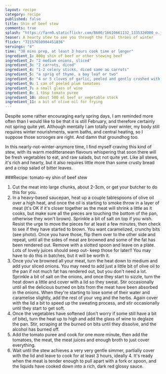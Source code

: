 ```yaml
---
layout: recipe
category: recipe
published: false
title: Shin of beef stew
comments: true
splash: "https://farm9.staticflickr.com/8600/16610661132_133532d080_o.jpg"
teaser: A hearty stew to see you through the final throes of winter
flickr: "72157650904451836"
servings: "4"
time: "30 mins prep, at least 3 hours cook time or longer"
ingredient_1: 800g shin of beef or other stewing beef
ingredient_2: "2 medium onions, sliced"
ingredient_3: "2 carrots, diced"
ingredient_4: "1-2 celery sticks, diced same as carrots"
ingredient_5: "a sprig of thyme, a bay leaf or two"
ingredient_6: "4 or 5 cloves of garlic, peeled and gently crushed with the back of the knife"
ingredient_9: 1 can of peeled plum tomatoes
ingredient_7: a small glass of wine
ingredient_8: 1 tbsp tomato puree
ingredient_10: about 500 ml beef or vegetable stock
ingredient_11: a bit of olive oil for frying
---
```


Despite some rather encouraging early spring days, I am reminded more often than I would like to be that it is still February, and therefore certainly not spring quite yet. Although mentally I am totally over winter, my body still requires winter nourishments, warm baths, and central heating, so I suppose those scrooges are right. And damn that groundhog too.

In this nearly-not-winter-anymore time, I find myself craving this kind of stew, with its warm meditteranean flavours whispering that soon there will be fresh vegetables to eat, and raw salads, but not quite yet. Like all stews, it's rich and hearty, but it also requires little more than some crusty bread and a crisp salad of bitter leaves.

###Recipe: tomato-ey shin of beef stew

1. Cut the meat into large chunks, about 2-3cm, or get your butcher to do this for you.
2. In a heavy-based saucepan, heat up a couple tablespoons of olive oil over a high heat, and once the oil is starting to smoke throw in a layer of meat (it's OK if it's closer together as the meat will shrink a little as it cooks, but make sure all the pieces are touching the bottom of the pan, otherwise they won't brown). Sprinkle a bit of salt on top if you wish. Resist the urge to move the pieces for at least a few minutes, then check to see if they have started to brown. You want caramelized, crunchy bits (see photo). Once you have those, flip them over to the other side and repeat, until all the sides of meat are browned and some of the fat has been rendered out. Remove with a slotted spoon and leave on a plate. Lots of lovely juices should seep out- keep those for later!! You may have to do this in batches, but it will be worth it.
3. Once you've browned all your meat, turn the heat down to medium and add your sliced onions. You may need to add just a little bit of olive oil to the pan if not much fat has rendered out, but you don't need a lot. Sprinkle a bit of salt on the onions, and once they start to sizzle, turn the heat down a little and cover with a lid so they sweat. Stir occasionally until all the delicious burned on bits from the meat have been absorbed in the onions. When they're starting to lose some of their water and caramelise slightly, add the rest of your veg and the herbs. Again cover with the lid a bit to speed up the sweating process, and stir occasionally until they start to get soft. 
4. Once the vegetables have softened (don't worry if some still have a bit of bite), turn the heat up to high and add the glass of wine to deglaze the pan. Stir, scraping at the burned on bits until they dissolve, and the alcohol has burned off. 
5. Add the tomato puree and cook for one more minute, then add the tomatoes, the meat, the meat juices and enough broth to just cover everything.
6. Wait until the stew achieves a very very gentle simmer, partially cover with the lid and leave to cook for at least 3 hours, ideally 4. It's ready when the meat is tender enough to pull apart with a fork or spoon, and the liquids have cooked down into a rich, dark red glossy sauce.

